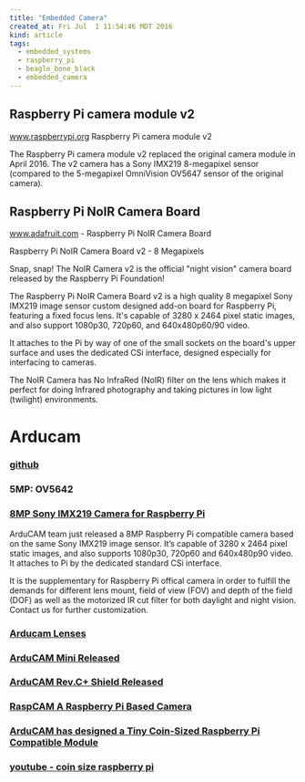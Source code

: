 ```yaml
---
title: "Embedded Camera"
created_at: Fri Jul  1 11:54:46 MDT 2016
kind: article
tags:
  - embedded_systems
  - raspberry_pi
  - beagle_bone_black
  - embedded_camera
---
```


## Raspberry Pi camera module v2

<a href="https://www.raspberrypi.org/products/camera-module-v2/" target="_blank">www.raspberrypi.org Raspberry Pi camera module v2</a>

The Raspberry Pi camera module v2 replaced the original camera module in
April 2016. The v2 camera has a Sony IMX219 8-megapixel sensor (compared
to the 5-megapixel OmniVision OV5647 sensor of the original camera).

## Raspberry Pi NoIR Camera Board

<a href="https://www.adafruit.com/products/3100" target="_blank">www.adafruit.com - Raspberry Pi NoIR Camera Board</a>

Raspberry Pi NoIR Camera Board v2 - 8 Megapixels

Snap, snap! The NoIR Camera v2 is the official "night vision" camera
board released by the Raspberry Pi Foundation!

The Raspberry Pi NoIR Camera Board v2 is a high quality 8 megapixel
Sony IMX219 image sensor custom designed add-on board for Raspberry Pi,
featuring a fixed focus lens. It's capable of 3280 x 2464 pixel static
images, and also support 1080p30, 720p60, and 640x480p60/90 video.

It attaches to the Pi by way of one of the small sockets on the board's
upper surface and uses the dedicated CSi interface, designed especially
for interfacing to cameras.

The NoIR Camera has No InfraRed (NoIR) filter on the lens which makes it
perfect for doing Infrared photography and taking pictures in low light
(twilight) environments.

# Arducam


### <a href="https://github.com/ArduCAM" target="_blank">github</a>

### <a name="http://www.arducam.com/camera-modules/5mp-ov5642/">5MP: OV5642</a>

### <a href="http://www.arducam.com/8mp-sony-imx219-camera-raspberry-pi/" target="_blank">8MP Sony IMX219 Camera for Raspberry Pi</a>

ArduCAM team just released a 8MP Raspberry Pi compatible camera based on the same Sony IMX219 image sensor. It’s capable of 3280 x 2464 pixel static images, and also supports 1080p30, 720p60 and 640x480p90 video. It attaches to Pi by the dedicated standard CSi interface.

It is the supplementary for Raspberry Pi offical camera in order to fulfill the demands for different lens mount, field of view (FOV) and depth of the field (DOF) as well as the motorized IR cut filter for both daylight and night vision. Contact us for further customization.

### <a href="http://www.arducam.com/lenses/" target="_blank">Arducam Lenses</a>

### <a href="http://www.arducam.com/arducam-mini-released/" target="_blank">ArduCAM Mini Released</a>

### <a href="http://www.arducam.com/arducam-rev-c-plus-shield-released/" target="_blank">ArduCAM Rev.C+ Shield Released</a>

### <a href="http://www.arducam.com/tag/raspberry-pi/" target="_blank">RaspCAM A Raspberry Pi Based Camera</a>

### <a href="http://www.cnx-software.com/2016/07/18/arducam-has-designed-a-tiny-raspberry-pi-compatible-module/" target="_blank">ArduCAM has designed a Tiny Coin-Sized Raspberry Pi Compatible Module</a>

### <a href="https://www.youtube.com/watch?v=VyeUDZ-FVpk" target="_blank">youtube - coin size raspberry pi</a>
 

<!--
html boilerplate
<a href="" target="_blank"></a>
<a name=""></a>
<img src="" width="400px">
<ul>
  <li></li>
</ul>
<pre>
</pre>
<pre><code>
</code></pre>
-->

